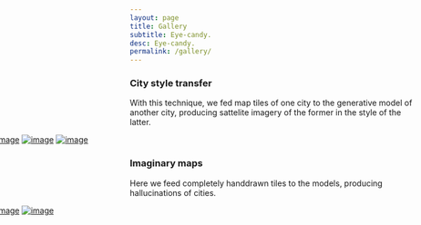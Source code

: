 ```yaml
---
layout: page
title: Gallery
subtitle: Eye-candy.
desc: Eye-candy.
permalink: /gallery/
---
```

<!-- {{ site.baseurl }} -->


### City style transfer

With this technique, we fed map tiles of one city to the generative model of another city, producing sattelite imagery of the former in the style of the latter.

<div style="margin-left:-250px; margin-right:-250px">
<a href="{{ site.baseurl }}/assets/images/03.jpg"><img src="{{ site.baseurl }}/assets/images/03.jpg" alt="image" /></a>
<a href="{{ site.baseurl }}/assets/images/04.jpg"><img src="{{ site.baseurl }}/assets/images/04.jpg" alt="image" /></a>
<a href="{{ site.baseurl }}/assets/images/05.jpg"><img src="{{ site.baseurl }}/assets/images/05.jpg" alt="image" /></a>
</div>

### Imaginary maps

Here we feed completely handdrawn tiles to the models, producing hallucinations of cities.

<div style="margin-left:-250px; margin-right:-250px">
<a href="{{ site.baseurl }}/assets/images/07.jpg"><img src="{{ site.baseurl }}/assets/images/07.jpg" alt="image" /></a>
<a href="{{ site.baseurl }}/assets/images/08.jpg"><img src="{{ site.baseurl }}/assets/images/08.jpg" alt="image" /></a>
</div>
